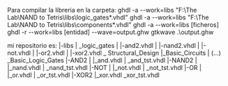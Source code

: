 Para compilar la libreria en la carpeta:
ghdl -a --work=libs "F:\The Lab\NAND to Tetris\libs\logic_gates\*.vhdl" 
ghdl -a --work=libs "F:\The Lab\NAND to Tetris\libs\components\*.vhdl"
ghdl -a --work=libs [ficheros]
ghdl -r --work=libs [entidad] --wave=output.ghw
gtkwave .\output.ghw

mi repositorio es:
|-libs
|     \_logic_gates 
|            |-and2.vhdl
|            |-nand2.vhdl
|            |-not.vhdl
|            |-or2.vhdl
|            |-xor2.vhdl
\_ Structural_Design
        |_Basic_Circuits
        |        (...)
        \_Basic_Logic_Gates
            |-AND2
            |    |_and.vhdl
            |    \_and_tst.vhdl
            |-NAND2
            |    |_nand.vhdl
            |    \_nand_tst.vhdl
            |-NOT
            |    |_not.vhdl
            |    \_not_tst.vhdl
            |-OR
            |    |_or.vhdl
            |    \_or_tst.vhdl
            |-XOR2
                 |_xor.vhdl
                 \_xor_tst.vhdl
